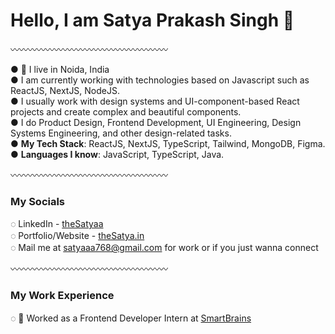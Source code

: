 # Hello, I am Satya Prakash Singh 👋

〰️〰️〰️〰️〰️〰️〰️〰️〰️〰️〰️〰️〰️〰️〰️〰️〰️〰️

● 📍 I live in Noida, India  
● I am currently working with technologies based on Javascript such as ReactJS, NextJS, NodeJS.  
● I usually work with design systems and UI-component-based React projects and create complex and beautiful components.  
● I do Product Design, Frontend Development, UI Engineering, Design Systems Engineering, and other design-related tasks.  
● **My Tech Stack**: ReactJS, NextJS, TypeScript, Tailwind, MongoDB, Figma.  
● **Languages I know**: JavaScript, TypeScript, Java.

〰️〰️〰️〰️〰️〰️〰️〰️〰️〰️〰️〰️〰️〰️〰️〰️〰️〰️

### My Socials
◌ LinkedIn - [theSatyaa](https://www.linkedin.com/in/satya-prakash-41451328a/)  
◌ Portfolio/Website - [theSatya.in](https://satya643.github.io/My-Portfolio/)  
◌ Mail me at [satyaaa768@gmail.com](mailto:satyaaa768@gmail.com) for work or if you just wanna connect

〰️〰️〰️〰️〰️〰️〰️〰️〰️〰️〰️〰️〰️〰️〰️〰️〰️〰️

### My Work Experience  
◌ 🔴 Worked as a Frontend Developer Intern at [SmartBrains](https://www.smartbrains.com)
